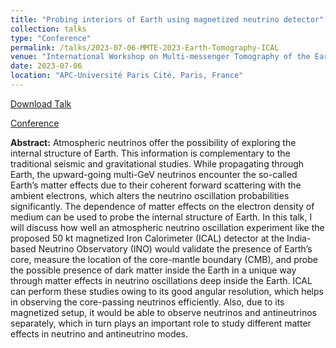 ```yaml
---
title: "Probing interiors of Earth using magnetized neutrino detector"
collection: talks
type: "Conference"
permalink: /talks/2023-07-06-MMTE-2023-Earth-Tomography-ICAL
venue: "International Workshop on Multi-messenger Tomography of the Earth (MMTE 2023)"
date: 2023-07-06
location: "APC-Université Paris Cité, Paris, France"
---
```


[Download Talk](https://indico.in2p3.fr/event/30001/contributions/126613/attachments/79006/115411/MMTE_2023_ICAL_INO_Anil_Kumar.pdf)

[Conference](https://indico.in2p3.fr/event/30001/)

**Abstract:** Atmospheric neutrinos offer the possibility of exploring the internal structure of Earth. This information is complementary to the traditional seismic and gravitational studies. While propagating through Earth, the upward-going multi-GeV neutrinos encounter the so-called Earth’s matter effects due to their coherent forward scattering with the ambient electrons, which alters the neutrino oscillation probabilities significantly. The dependence of matter effects on the electron density of medium can be used to probe the internal structure of Earth. In this talk, I will discuss how well an atmospheric neutrino oscillation experiment like the proposed 50 kt magnetized Iron Calorimeter (ICAL) detector at the India-based Neutrino Observatory (INO) would validate the presence of Earth’s core, measure the location of the core-mantle boundary (CMB), and probe the possible presence of dark matter inside the Earth in a unique way through matter effects in neutrino oscillations deep inside the Earth. ICAL can perform these studies owing to its good angular resolution, which helps in observing the core-passing neutrinos efficiently. Also, due to its magnetized setup, it would be able to observe neutrinos and antineutrinos separately, which in turn plays an important role to study different matter effects in neutrino and antineutrino modes.

